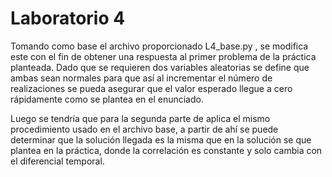 # Laboratorio 4

Tomando como base el archivo proporcionado L4_base.py , se modifica este con el fin de obtener una respuesta al primer problema de la práctica planteada.  Dado que se requieren dos variables aleatorias se define que ambas sean normales para que así al incrementar el número de  realizaciones se pueda asegurar que el valor esperado llegue a cero rápidamente como se plantea en el enunciado. 

Luego se tendría que para la segunda parte de aplica el mismo procedimiento  usado en el archivo base, a partir de ahí se puede determinar que la solución llegada es la misma que en la solución se que plantea en la práctica, donde la correlación es constante y solo cambia con el diferencial temporal.
